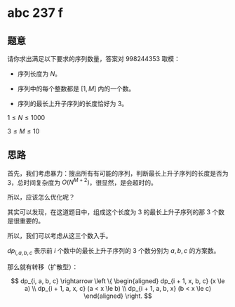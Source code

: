 # abc 237 f

## 题意

请你求出满足以下要求的序列数量，答案对 $998244353$ 取模：

- 序列长度为 $N$。

- 序列中的每个整数都是 $[1, M]$ 内的一个数。

- 序列的最长上升子序列的长度恰好为 $3$。

$1 \le N \le 1000$

$3 \le M \le 10$

## 思路

首先，我们考虑暴力：搜出所有有可能的序列，判断最长上升子序列的长度是否为 $3$，总时间复杂度为 $O(N ^ {M + 2})$，很显然，是会超时的。

所以，应该怎么优化呢？

其实可以发现，在这道题目中，组成这个长度为 $3$ 的最长上升子序列的那 $3$ 个数是很重要的。

所以，我们可以考虑从这三个数入手。

$dp_{i, a, b, c}$ 表示前 $i$ 个数中的最长上升子序列的 $3$ 个数分别为 $a, b, c$ 的方案数。

那么就有转移（扩散型）：

$$ dp_{i, a, b, c} \rightarrow \left \{
\begin{aligned}
dp_{i + 1, x, b, c} (x \le a) \\
dp_{i + 1, a, x, c} (a < x \le b) \\
dp_{i + 1, a, b, x} (b < x \le c)
\end{aligned}
\right.
$$